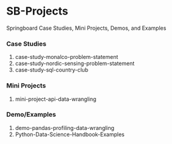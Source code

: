 # SB-Projects
Springboard Case Studies, Mini Projects, Demos, and Examples

### Case Studies
1. case-study-monalco-problem-statement
2. case-study-nordic-sensing-problem-statement
3. case-study-sql-country-club

### Mini Projects
1. mini-project-api-data-wrangling

### Demo/Examples
1. demo-pandas-profiling-data-wrangling
2. Python-Data-Science-Handbook-Examples

